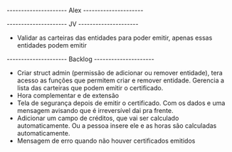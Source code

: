 --------------------- Alex ---------------------





--------------------- JV ---------------------
- Validar as carteiras das entidades para poder emitir, apenas essas entidades podem emitir





--------------------- Backlog ---------------------
- Criar struct admin (permissão de adicionar ou remover entidade), tera acesso as funções que permitem criar e remover entidade. Gerencia a lista das carteiras que podem emitir o certificado.
- Hora complementar e de extensão
- Tela de segurança depois de emitir o certificado. Com os dados e uma mensagem avisando que é irreversível dai pra frente.
- Adicionar um campo de créditos, que vai ser calculado automaticamente. Ou a pessoa insere ele e as horas são calculadas automaticamente.
- Mensagem de erro quando não houver certificados emitidos